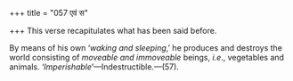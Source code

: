 +++
title = "057 एवं स"

+++
This verse recapitulates what has been said before.

By means of his own ‘*waking and sleeping*,’ he produces and destroys
the world consisting of *moveable and immoveable* beings, *i.e*.,
vegetables and animals. ‘*Imperishable*’—Indestructible.—(57).
